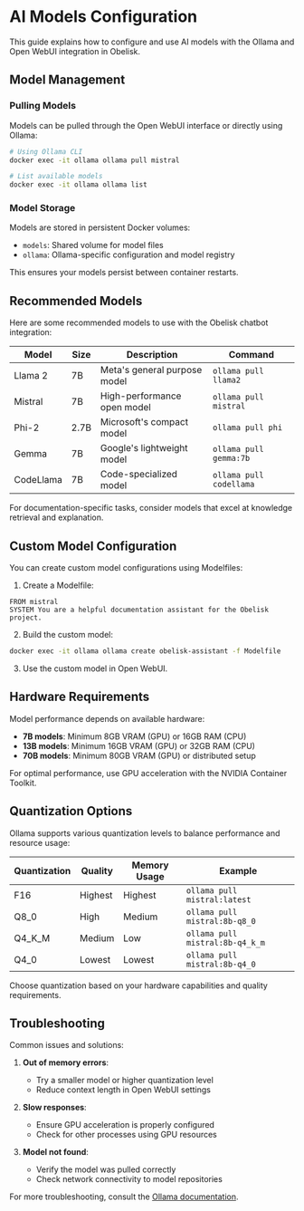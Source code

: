 # AI Models Configuration

This guide explains how to configure and use AI models with the Ollama and Open WebUI integration in Obelisk.

## Model Management

### Pulling Models

Models can be pulled through the Open WebUI interface or directly using Ollama:

```bash
# Using Ollama CLI
docker exec -it ollama ollama pull mistral

# List available models
docker exec -it ollama ollama list
```

### Model Storage

Models are stored in persistent Docker volumes:

- `models`: Shared volume for model files
- `ollama`: Ollama-specific configuration and model registry

This ensures your models persist between container restarts.

## Recommended Models

Here are some recommended models to use with the Obelisk chatbot integration:

| Model | Size | Description | Command |
| ----- | ---- | ----------- | ------- |
| Llama 2 | 7B | Meta's general purpose model | `ollama pull llama2` |
| Mistral | 7B | High-performance open model | `ollama pull mistral` |
| Phi-2 | 2.7B | Microsoft's compact model | `ollama pull phi` |
| Gemma | 7B | Google's lightweight model | `ollama pull gemma:7b` |
| CodeLlama | 7B | Code-specialized model | `ollama pull codellama` |

For documentation-specific tasks, consider models that excel at knowledge retrieval and explanation.

## Custom Model Configuration

You can create custom model configurations using Modelfiles:

1. Create a Modelfile:

```
FROM mistral
SYSTEM You are a helpful documentation assistant for the Obelisk project.
```

2. Build the custom model:

```bash
docker exec -it ollama ollama create obelisk-assistant -f Modelfile
```

3. Use the custom model in Open WebUI.

## Hardware Requirements

Model performance depends on available hardware:

- **7B models**: Minimum 8GB VRAM (GPU) or 16GB RAM (CPU)
- **13B models**: Minimum 16GB VRAM (GPU) or 32GB RAM (CPU)
- **70B models**: Minimum 80GB VRAM (GPU) or distributed setup

For optimal performance, use GPU acceleration with the NVIDIA Container Toolkit.

## Quantization Options

Ollama supports various quantization levels to balance performance and resource usage:

| Quantization | Quality | Memory Usage | Example |
| ------------ | ------- | ------------ | ------- |
| F16 | Highest | Highest | `ollama pull mistral:latest` |
| Q8_0 | High | Medium | `ollama pull mistral:8b-q8_0` |
| Q4_K_M | Medium | Low | `ollama pull mistral:8b-q4_k_m` |
| Q4_0 | Lowest | Lowest | `ollama pull mistral:8b-q4_0` |

Choose quantization based on your hardware capabilities and quality requirements.

## Troubleshooting

Common issues and solutions:

1. **Out of memory errors**:
   - Try a smaller model or higher quantization level
   - Reduce context length in Open WebUI settings

2. **Slow responses**:
   - Ensure GPU acceleration is properly configured
   - Check for other processes using GPU resources

3. **Model not found**:
   - Verify the model was pulled correctly
   - Check network connectivity to model repositories

For more troubleshooting, consult the [Ollama documentation](https://github.com/ollama/ollama/blob/main/docs/troubleshooting.md).